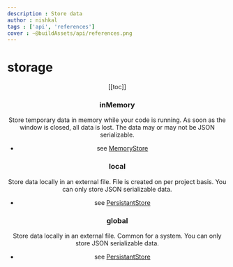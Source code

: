 ```yaml
---
description : Store data
author : nishkal
tags : ['api', 'references']
cover : ~@buildAssets/api/references.png
---
```


# storage
<Header/>
[[toc]]

### inMemory
Store temporary data in memory while your code is running. As soon as the window is closed, all data is lost. The data may or may not be JSON serializable.
* see [MemoryStore](/structures/MemoryStore.md) 


### local
Store data locally in an external file. File is created on per project basis. You can only store JSON serializable data.
* see [PersistantStore](/structures/PersistantStore.md) 


### global
Store data locally in an external file. Common for a system. You can only store JSON serializable data.
* see [PersistantStore](/structures/PersistantStore.md) 